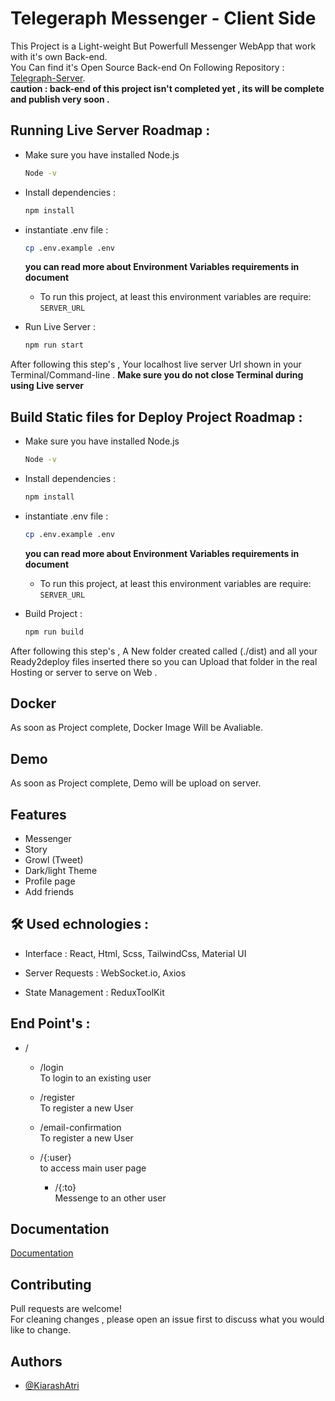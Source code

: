 # Telegeraph Messenger - Client Side

This Project is a Light-weight But Powerfull Messenger WebApp that work with it's own Back-end.  
You Can find it's Open Source Back-end On Following Repository : [Telegraph-Server](https://github.com/kiarashatri/telegeraph-server).  
**caution : back-end of this project isn't completed yet , its will be complete and publish very soon .**

## Running Live Server Roadmap :

- Make sure you have installed Node.js

  ```bash
  Node -v
  ```

- Install dependencies :

  ```bash
  npm install
  ```


- instantiate .env file :

  ```bash
  cp .env.example .env
  ```
  **you can read more about Environment Variables requirements in document**
  - To run this project, at least this environment variables are require:  
  `SERVER_URL`


- Run Live Server :

  ```bash
  npm run start
  ```

After following this step's , Your localhost live server Url shown in your Terminal/Command-line . 
**Make sure you do not close Terminal during using Live server**




## Build Static files for Deploy Project Roadmap :

- Make sure you have installed Node.js

  ```bash
  Node -v
  ```

- Install dependencies :

  ```bash
  npm install
  ```


- instantiate .env file :

  ```bash
  cp .env.example .env
  ```
  **you can read more about Environment Variables requirements in document**
  - To run this project, at least this environment variables are require:  
  `SERVER_URL`


- Build Project :

  ```bash
  npm run build
  ```

After following this step's , A New folder created called (./dist) and all your Ready2deploy files inserted there so you can Upload that folder in the real Hosting or server to serve on Web . 


## Docker

As soon as Project complete, Docker Image Will be Avaliable.



## Demo

As soon as Project complete, Demo will be upload on server.

## Features

- Messenger
- Story
- Growl (Tweet)
- Dark/light Theme
- Profile page
- Add friends


## 🛠 Used echnologies :

  - Interface :
     React, Html, Scss, TailwindCss, Material UI

  - Server Requests :
     WebSocket.io, Axios

  - State Management :
      ReduxToolKit


## End Point's :

  - /

    - /login  
        To login to an existing user

    - /register  
        To register a new User
     
    - /email-confirmation  
        To register a new User

    - /{:user}  
        to access main user page

      - /{:to}  
          Messenge to an other user



## Documentation

[Documentation](https://www.github.com/kiarashatri/#)



## Contributing
Pull requests are welcome!  
For cleaning changes , please open an issue first to discuss what you would like to change.


## Authors

- [@KiarashAtri](https://www.github.com/kiarashatri)

